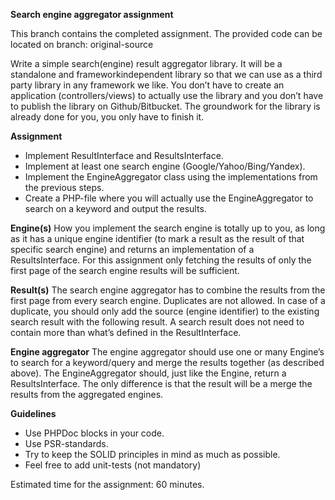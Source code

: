 **Search engine aggregator assignment**

This branch contains the completed assignment. The provided code can be located on branch: original-source

Write a simple search(engine) result aggregator library. It will be a standalone and frameworkindependent
library so that we can use as a third party library in any framework we like. You don’t
have to create an application (controllers/views) to actually use the library and you don’t have to
publish the library on Github/Bitbucket. The groundwork for the library is already done for you,
you only have to finish it.

**Assignment**
- Implement ResultInterface and ResultsInterface.
- Implement at least one search engine (Google/Yahoo/Bing/Yandex).
- Implement the EngineAggregator class using the implementations from the previous steps.
- Create a PHP-file where you will actually use the EngineAggregator to search on a keyword
and output the results.

**Engine(s)**
How you implement the search engine is totally up to you, as long as it has a unique engine
identifier (to mark a result as the result of that specific search engine) and returns an implementation
of a ResultsInterface. For this assignment only fetching the results of only the first page of the search
engine results will be sufficient.

**Result(s)**
The search engine aggregator has to combine the results from the first page from every search engine.
Duplicates are not allowed. In case of a duplicate, you should only add the source (engine identifier)
to the existing search result with the following result. A search result does not need to contain more
than what’s defined in the ResultInterface.

**Engine aggregator**
The engine aggregator should use one or many Engine’s to search for a keyword/query and merge
the results together (as described above). The EngineAggregator should, just like the Engine, return a
ResultsInterface. The only difference is that the result will be a merge the results from the aggregated
engines.

**Guidelines**
- Use PHPDoc blocks in your code.
- Use PSR-standards.
- Try to keep the SOLID principles in mind as much as possible.
- Feel free to add unit-tests (not mandatory)

Estimated time for the assignment: 60 minutes.
